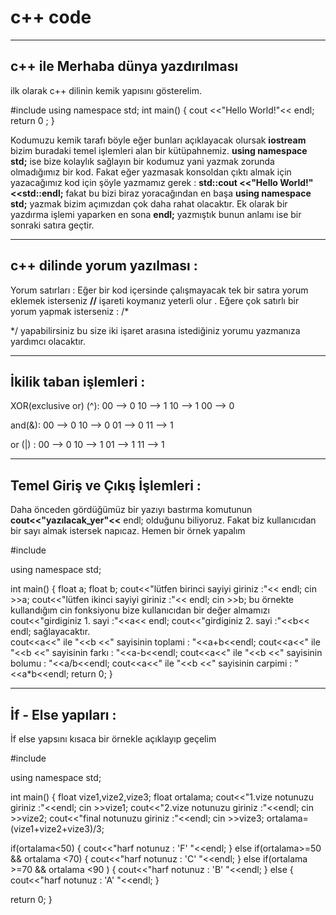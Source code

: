 # c++ code

----

## c++ ile Merhaba dünya yazdırılması

ilk olarak c++ dilinin kemik yapısını gösterelim.

#include <iostream>
using namespace std;
int main() 
{
  cout <<"Hello World!"<< endl;
  return 0 ;
}  

Kodumuzu kemik tarafı böyle eğer bunları açıklayacak olursak **iostream** bizim buradaki temel işlemleri alan bir kütüpahnemiz.
**using namespace std;** ise bize kolaylık sağlayın bir kodumuz yani yazmak zorunda olmadığımız bir kod. Fakat eğer yazmasak konsoldan çıktı almak için yazacağımız kod için şöyle yazmamız gerek  :
   **std::cout <<"Hello World!"<<std::endl;** fakat bu bizi biraz yoracağından en başa **using namespace std;** yazmak bizim açımızdan çok daha rahat olacaktır. Ek olarak bir yazdırma işlemi yaparken en sona **endl;** yazmıştık bunun anlamı ise bir sonraki satıra geçtir.
  
  ----
  
  ## c++ dilinde yorum yazılması :
  
 Yorum satırları : Eğer bir kod içersinde çalışmayacak  tek bir satıra yorum eklemek isterseniz  **//** işareti koymanız yeterli olur . Eğere çok satırlı bir yorum yapmak isterseniz :
  /*
  
  */
yapabilirsiniz bu size iki işaret arasına istediğiniz yorumu yazmanıza yardımcı olacaktır.

----
  

## İkilik taban işlemleri :
  
  XOR(exclusive or) (^):
  00 --> 0
  10 --> 1
  10 --> 1
  00 --> 0
  
  and(&):
  00 --> 0
  10 --> 0
  01 --> 0
  11 --> 1
  
  or (|) :
  00 --> 0
  10 --> 1
  01 --> 1
  11 --> 1
  
----

  
## Temel Giriş ve Çıkış İşlemleri :

  Daha önceden gördüğümüz bir yazıyı bastırma komutunun **cout<<"yazılacak_yer"<<** endl; olduğunu biliyoruz. Fakat biz kullanıcıdan bir sayı almak istersek napıcaz. 
  Hemen bir örnek yapalım
  
  #include <iostream>

using namespace std;

int main()
{
float a;
float b;
cout<<"lütfen birinci sayiyi giriniz :"<< endl;
cin >>a;
cout<<"lütfen ikinci sayiyi giriniz :"<< endl;
cin >>b;                                                                                       bu örnekte kullandığım cin fonksiyonu bize kullanıcıdan bir değer almamızı
cout<<"girdiginiz 1. sayi :"<<a<< endl;
cout<<"girdiginiz 2. sayi :"<<b<< endl;                                                        sağlayacaktır.                                                 
cout<<a<<" ile "<<b <<" sayisinin toplami :  "<<a+b<<endl;
cout<<a<<" ile "<<b <<" sayisinin farkı :  "<<a-b<<endl;
cout<<a<<" ile "<<b <<" sayisinin bolumu :  "<<a/b<<endl;
cout<<a<<" ile "<<b <<" sayisinin carpimi :  "<<a*b<<endl;
return 0;
}
  
  
----
  
## İf - Else yapıları :
  
  İf else yapsını  kısaca bir örnekle açıklayıp geçelim
  
  
  #include <iostream>

using namespace std;

int main()
{
float vize1,vize2,vize3;
float ortalama;
cout<<"1.vize notunuzu giriniz :"<<endl;
cin >>vize1;
cout<<"2.vize notunuzu giriniz :"<<endl;
cin >>vize2;
cout<<"final notunuzu giriniz :"<<endl;
cin >>vize3;
ortalama=(vize1+vize2+vize3)/3;

if(ortalama<50)
{
    cout<<"harf notunuz : 'F' "<<endl;
}
else if(ortalama>=50 && ortalama <70)
{
    cout<<"harf notunuz : 'C' "<<endl;
}
else if(ortalama >=70 && ortalama <90 )
{
     cout<<"harf notunuz : 'B' "<<endl;
}
else
{
     cout<<"harf notunuz : 'A' "<<endl;
}

return 0;
}

  
  
  
  
  
  
  
  
  
  
  
